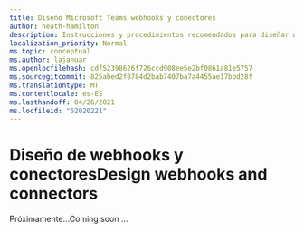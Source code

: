 ```yaml
---
title: Diseño Microsoft Teams webhooks y conectores
author: heath-hamilton
description: Instrucciones y procedimientos recomendados para diseñar webhooks y conectores para Microsoft Teams.
localization_priority: Normal
ms.topic: conceptual
ms.author: lajanuar
ms.openlocfilehash: cdf52398626f726ccd908ee5e2bf0861a81e5757
ms.sourcegitcommit: 825abed2f8784d2bab7407ba7a4455ae17bbd28f
ms.translationtype: MT
ms.contentlocale: es-ES
ms.lasthandoff: 04/26/2021
ms.locfileid: "52020221"
---
```

# <a name="design-webhooks-and-connectors"></a><span data-ttu-id="39261-103">Diseño de webhooks y conectores</span><span class="sxs-lookup"><span data-stu-id="39261-103">Design webhooks and connectors</span></span>

<span data-ttu-id="39261-104">Próximamente...</span><span class="sxs-lookup"><span data-stu-id="39261-104">Coming soon ...</span></span>

